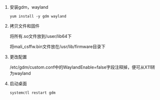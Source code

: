 1. 安装gdm，wayland

    `yum install -y gdm wayland`
2. 拷贝文件和固件

    将所有.so文件放到/user/lib64下

    将mali_csffw.bin文件放在/usr/lib/firmware目录下
3. 更改配置

    /etc/gdm/custom.conf中的WaylandEnable=false字段注释掉，便可从X11转为wayland
4. 启动桌面

    `systemctl restart gdm`